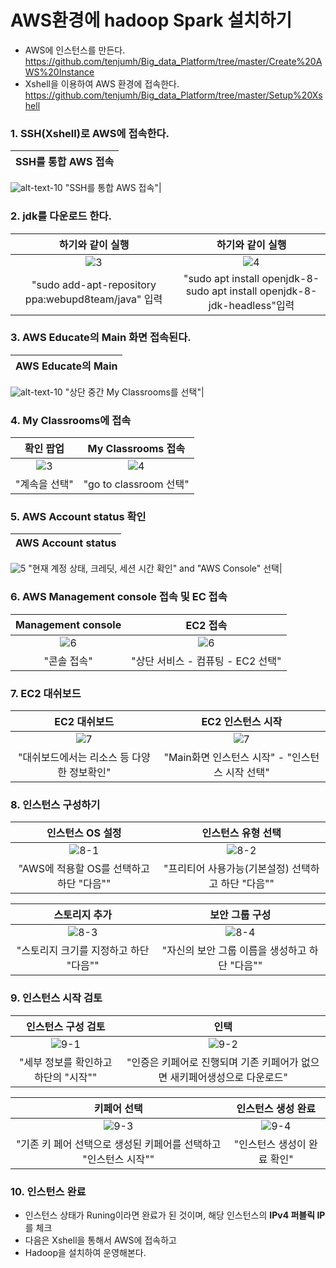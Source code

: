 # AWS환경에 hadoop Spark 설치하기

- AWS에 인스턴스를 만든다.
https://github.com/tenjumh/Big_data_Platform/tree/master/Create%20AWS%20Instance
- Xshell을 이용하여 AWS 환경에 접속한다.
https://github.com/tenjumh/Big_data_Platform/tree/master/Setup%20Xshell

### 1. SSH(Xshell)로 AWS에 접속한다.
SSH를 통합 AWS 접속            |
:-------------------------:|
![alt-text-10](https://github.com/tenjumh/Big_data_Platform/blob/master/images/hadoop_spark%20install/0.PNG) 
"SSH를 통합 AWS 접속"|

### 2. jdk를 다운로드 한다.
하기와 같이 실행            |  하기와 같이 실행  
:-------------------------:|:-------------------------:
![3](https://github.com/tenjumh/Big_data_Platform/blob/master/images/hadoop_spark%20install/1.PNG) |![4](https://github.com/tenjumh/Big_data_Platform/blob/master/images/hadoop_spark%20install/2.PNG) 
"sudo add-apt-repository ppa:webupd8team/java" 입력|"sudo apt install openjdk-8-sudo apt install openjdk-8-jdk-headless"입력

### 3. AWS Educate의 Main 화면 접속된다.
AWS Educate의 Main            |
:-------------------------:|
![alt-text-10](https://github.com/tenjumh/Big_data_Platform/blob/master/images/create%20aws/4.%EC%95%84%EB%A7%88%EC%A1%B4%20%EC%95%A0%EB%93%80%EB%A9%94%EC%9D%B8.PNG) 
"상단 중간 My Classrooms를 선택"|

### 4. My Classrooms에 접속
확인 팝업            |  My Classrooms 접속
:-------------------------:|:-------------------------:
![3](.PNG) |![4](4.PNG) 
"계속을 선택"|"go to classroom 선택"

### 5. AWS Account status 확인
AWS Account status            |
:-------------------------:|
![5](https://github.com/tenjumh/Big_data_Platform/blob/master/images/create%20aws/7.aws%20console.PNG) 
"현재 계정 상태, 크레딧, 세션 시간 확인" and "AWS Console" 선택|

### 6. AWS Management console 접속 및 EC 접속
Management console            |  EC2 접속
:-------------------------:|:-------------------------:
![6](https://github.com/tenjumh/Big_data_Platform/blob/master/images/create%20aws/8.aws%20console2.PNG) |![6](https://github.com/tenjumh/Big_data_Platform/blob/master/images/create%20aws/8_1.aws%20console3_EC2.PNG) 
"콘솔 접속"|"상단 서비스 - 컴퓨팅 - EC2 선택"

### 7. EC2 대쉬보드
EC2 대쉬보드            |  EC2 인스턴스 시작
:-------------------------:|:-------------------------:
![7](https://github.com/tenjumh/Big_data_Platform/blob/master/images/create%20aws/9.EC2.PNG) | ![7](https://github.com/tenjumh/Big_data_Platform/blob/master/images/create%20aws/10.%EC%9D%B8%EC%8A%A4%ED%84%B4%EC%8A%A4%EC%8B%9C%EC%9E%91.PNG)
"대쉬보드에서는 리소스 등 다양한 정보확인"|"Main화면 인스턴스 시작" - "인스턴스 시작 선택"

### 8. 인스턴스 구성하기
인스턴스 OS 설정            |  인스턴스 유형 선택
:-------------------------:|:-------------------------:
![8-1](https://github.com/tenjumh/Big_data_Platform/blob/master/images/create%20aws/11.machine%20image%20selection.PNG) | ![8-2](https://github.com/tenjumh/Big_data_Platform/blob/master/images/create%20aws/12%EC%9D%B8%EC%8A%A4%ED%84%B4%EC%8A%A4%20%EC%9C%A0%ED%98%95.PNG)
"AWS에 적용할 OS를 선택하고 하단 "다음""|"프리티어 사용가능(기본설정) 선택하고 하단 "다음""

스토리지 추가            |  보안 그룹 구성
:-------------------------:|:-------------------------:
![8-3](https://github.com/tenjumh/Big_data_Platform/blob/master/images/create%20aws/13.%EC%8A%A4%ED%86%A0%EB%A6%AC%EC%A7%80.PNG) | ![8-4](https://github.com/tenjumh/Big_data_Platform/blob/master/images/create%20aws/14.%EB%B3%B4%EC%95%88%EA%B7%B8%EB%A3%B9%EC%84%A4%EC%A0%95.PNG)
"스토리지 크기를 지정하고 하단 "다음""|"자신의 보안 그룹 이름을 생성하고 하단 "다음""

### 9. 인스턴스 시작 검토
인스턴스 구성 검토            |  인택
:-------------------------:|:-------------------------:
![9-1](https://github.com/tenjumh/Big_data_Platform/blob/master/images/create%20aws/15.%EC%9D%B8%EC%8A%A4%ED%84%B4%EC%8A%A4%20%EC%8B%9C%EC%9E%91%20%EA%B2%80%ED%86%A0.PNG) | ![9-2](https://github.com/tenjumh/Big_data_Platform/blob/master/images/create%20aws/16.%EC%83%88%ED%82%A4%ED%8E%98%EC%96%B4%EC%83%9D%EC%84%B1.PNG)
"세부 정보를 확인하고 하단의 "시작""|"인증은 키페어로 진행되며 기존 키페어가 없으면 새키페어생성으로 다운로드"

키페어 선택             |  인스턴스 생성 완료
:-------------------------:|:-------------------------:
![9-3](https://github.com/tenjumh/Big_data_Platform/blob/master/images/create%20aws/17.%ED%82%A4%ED%8E%98%EC%96%B4%EC%84%A0%ED%83%9D%20%EC%A0%91%EC%86%8D.PNG) | ![9-4](https://github.com/tenjumh/Big_data_Platform/blob/master/images/create%20aws/19.%ED%8D%BC%ED%94%8C%EB%A6%ADIP%ED%99%95%EC%9D%B8.PNG)
"기존 키 페어 선택으로 생성된 키페어를 선택하고 "인스턴스 시작""|"인스턴스 생성이 완료 확인"

### 10. 인스턴스 완료
- 인스턴스 상태가 Runing이라면 완료가 된 것이며, 해당 인스턴스의 **IPv4 퍼블릭 IP**를 체크
- 다음은 Xshell을 통해서 AWS에 접속하고
- Hadoop을 설치하여 운영해본다. 